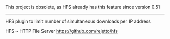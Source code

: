 This project is obsolete, as HFS already has this feature since version 0.51 

---

HFS plugin to limit number of simultaneous downloads per IP address

HFS ~ HTTP File Server https://github.com/rejetto/hfs
